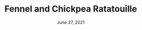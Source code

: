 ---
title: "Fennel and Chickpea Ratatouille"
date: "June 27, 2021"
prepTime: "30 min" 
cookingTime: "60 min"
totalTime: "90 min"
topic: "Dinner"
originalLink: https://cooking.nytimes.com/recipes/1015123-chickpea-and-fennel-ratatouille
scottRating: 4
ingredients: [
  {
    name: "Eggplant (smaller side), cut into chunks",
    amount: 1,
    unit: lb
  },
  {
    name: "Zucchini, cut into large chunks",
    amount: .75,
    unit: lb
  },
  {
    name: "Roma (plum) tomatoes, cored and chipped or 1 28 oz can drained",
    amount: 1,
    unit: lb
  },
  {
    name: "onion, sliced",
    amount: 1,
    unit: count
  },
  {
    name: "yellow or red bell peppers, sliced",
    amount: 2,
    unit: count
  },
  {
    name: "Fennel bulb, cut into large chunks",
    amount: 1,
    unit: lb 
  },
  {
    name: "garlic cloves, halved",
    amount: 5,
    unit: count
  },
  {
    name: black pepper,
    amount: 1,
    unit: to taste
  },
  {
    name: olive oil,
    amount: .25,
    unit: cup
  },
  {
    name: "cooked chickpeas (or canned), drained ",
    amount: 3,
    unit: cups
  },
  {
    name: "fresh thyme or rosemary",
    amount: 1,
    unit: tablespoon
  },
  {
    name: "chopped fresh basil or parsley (if not using fresh thyme or rosemary)",
    amount: 0.5,
    unit: cup
  },
]
directions: [
  "Preheat oven to 425 and compine all ingredients except the oil, the chickpeas and the herbs in a large roasting pan. Add oil and toss to combine.",
  "Roast until vegetables are lightly browned and tender and enough water has been release from the tomatoes in order to create a sauce (30 to 40 minutes)",
  "Add chickpeas and return to oven for 5 to 10 minutes to bring them to heat. Serve it hot, warm or room temperature. You can also play around with the seasonings."
]

---